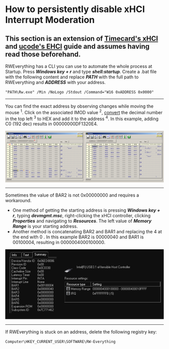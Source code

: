# How to persistently disable xHCI Interrupt Moderation
## This section is an extension of [Timecard's xHCI](https://github.com/djdallmann/GamingPCSetup/tree/master/CONTENT/RESEARCH/PERIPHERALS#q-can-you-define-the-interrupt-moderation-rate-for-usb-controllers-do-different-versions-of-windows-have-different-default-values) and [ucode's EHCI](https://www.overclock.net/threads/usb-polling-precision.1550666/page-61#post-28582024) guide and assumes having read those beforehand.
RWEverything has a CLI you can use to automate the whole process at Startup. Press ***Windows key + r*** and type ***shell:startup***. Create a .bat file with the following content and replace ***PATH*** with the full path to RWEverything and ***ADDRESS*** with your address.
```
"PATH\Rw.exe" /Min /NoLogo /Stdout /Command="W16 0xADDRESS 0x0000"
```
---
You can find the exact address by observing changes while moving the mouse <sup>1</sup>. Click on the associated IMOD value <sup>2</sup>, [convert](https://www.calculator.net/hex-calculator.html) the decimal number in the top left <sup>3</sup> to HEX and add it to the address <sup>4</sup>. In this example, adding C0 (192 dec) results in 00000000DF1320E4.

![](https://raw.githubusercontent.com/BoringBoredom/PC-Optimization-Hub/main/content/xhci%20imod/rwe.png)

---
Sometimes the value of BAR2 is not 0x00000000 and requires a workaround.
- One method of getting the starting address is pressing ***Windows key + r***, typing ***devmgmt.msc***, right-clicking the xHCI controller, clicking ***Properties*** and navigating to ***Resources***. The left value of ***Memory Range*** is your starting address.
- Another method is concatenating BAR2 and BAR1 and replacing the 4 at the end with 0 . In this example BAR2 is 00000040 and BAR1 is 00100004, resulting in 0000004000100000.

![](https://github.com/BoringBoredom/PC-Optimization-Hub/raw/main/content/xhci%20imod/bar2.png)

---
If RWEverything is stuck on an address, delete the following registry key:
```
Computer\HKEY_CURRENT_USER\SOFTWARE\RW-Everything
```
